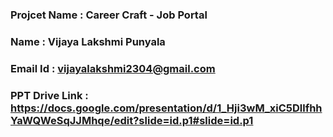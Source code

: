 ### Projcet Name   : Career Craft - Job Portal
### Name           : Vijaya Lakshmi Punyala
### Email Id       : vijayalakshmi2304@gmail.com
### PPT Drive Link : https://docs.google.com/presentation/d/1_Hji3wM_xiC5DllfhhYaWQWeSqJJMhqe/edit?slide=id.p1#slide=id.p1
